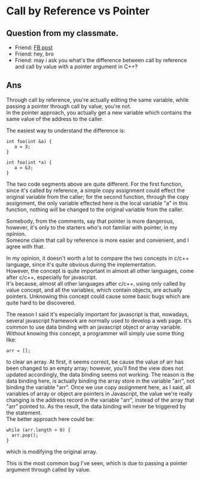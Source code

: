 # Call by Reference vs Pointer

## Question from my classmate.
- Friend: [FB post](https://www.facebook.com/groups/1403852566495675/permalink/2614127808801472/)
- Friend: hey, bro
- Friend: may i ask you what's the difference between call by reference and call by value with a pointer argument in C++?

## Ans

Through call by reference, you're actually editing the same variable, while
passing a pointer through call by value, you're not.<br/>
In the pointer approach, you actually get a new variable which contains the
same value of the address to the caller.

The easiest way to understand the difference is:
```
int foo(int &a) {
   a = 3;
}
```
```
int foo(int *a) {
   a = &3;
}
```
The two code segments above are quite different. For the first function, since
it's called by reference, a simple copy assignment could effect the original
variable from the caller; for the second function, through the copy assignment,
the only variable effected here is the local variable "a" in this function,
nothing will be changed to the original variable from the caller.

Somebody, from the comments, say that pointer is more dangerous, however, it's
only to the starters who's not familiar with pointer, in my opinion.<br/>
Someone claim that call by reference is more easier and convenient, and I agree
with that.

In my opinion, it doesn't worth a lot to compare the two concepts in c/c++
language, since it's quite obvious during the implementation.<br/>
However, the concept is quite important in almost all other languages, come
after c/c++, especially for javascript.<br/>
It's because, almost all other languages after c/c++, using only called by
value concept, and all the variables, which contain objects, are actually
pointers. Unknowing this concept could cause some basic bugs which are quite
hard to be discovered.

The reason I said it's especially important for javascript is that, nowadays, several javascript framework are normally used to develop a web page. It's common to use data binding with an javascript object or array variable. Without knowing this concept, a programmer will simply use some thing like:

```
arr = [];
```

to clear an array. At first, it seems correct, be cause the value of arr has
been changed to an empty array; however, you'll find the view does not updated
accordingly, the data binding seems not working. The reason is the data binding
here, is actually binding the array store in the variable "arr", not binding
the variable "arr". Once we use copy assignment here, as I said, all variables
of array or object are pointers in Javascript, the value we're really changing
is the address record in the variable "arr", instead of the array that "arr"
pointed to. As the result, the data binding will never be triggered by the
statement.<br/>
The better approach here could be:
```
while (arr.length > 0) {
  arr.pop();
}
```
which is modifying the original array.

This is the most common bug I've seen, which is due to passing a
pointer argument through called by value.
